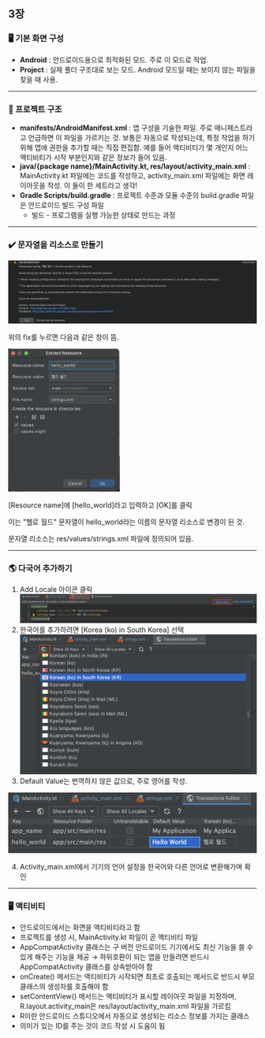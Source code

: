 ## 3장

### 🖥 기본 화면 구성 

* __Android__ : 안드로이드용으로 최적화된 모드. 주로 이 모드로 작업.
* __Project__ : 실제 폴더 구조대로 보는 모드. Android 모드일 때는 보이지 않는 파일을 찾을 때 사용.



---



### 📁 프로젝트 구조

* __manifests/AndroidManifest.xml__ : 앱 구성을 기술한 파일. 주로 매니페스트라고 언급하면 이 파일을 가르키는 것. 보통은 자동으로 작성되는데, 특정 작업을 하기 위해 앱에 권한을 추가할 때는 직접 편집함. 예를 들어 액티비티가 몇 개인지 어느 액티비티가 시작 부분인지와 같은 정보가 들어 있음.
* __java/{package name}/MainActivity.kt, res/layout/activity_main.xml__ : MainActivity.kt 파일에는 코드를 작성하고,  activity_main.xml 파일에는 화면 레이아웃을 작성. 이 둘이 한 세트라고 생각!
* __Gradle Scripts/build.gradle__ : 프로젝트 수준과 모듈 수준의 build.gradle 파일은 안드로이드 빌드 구성 파일
  * 빌드 - 프로그램을 실행 가능한 상태로 만드는 과정

---



### ✔️ 문자열을 리소스로 만들기

![](./images/ch03/fix_textview.png)

위의 fix를 누르면 다음과 같은 창이 뜸.

<img src="./images/ch03/str_resource.png" style="zoom:33%;" />

[Resource name]에 [hello_world]라고 입력하고 [OK]를 클릭

이는 "헬로 월드" 문자열이 hello_world라는 이름의 문자열 리소스로 변경이 된 것.

문자열 리소스는 res/values/strings.xml 파일에 정의되어 있음.

---

### 🌎 다국어 추가하기

1. Add Locale 아이콘 클릭![add_locale](./images/ch03/add_locale.png)
2. 한국어를 추가하려면 [Korea (ko) in South Korea] 선택![add_korean](./images/ch03/add_korean.png )
3. Default Value는 번역하지 않은 값으로, 주로 영어를 작성. 

![edit_korean](./images/ch03/edit_korean.png)

4. Activity_main.xml에서 기기의 언어 설정을 한국어와 다른 언어로 변환해가며 확인

---



### 🖥 액티비티

* 안드로이드에서는 화면을 액티비티라고 함
* 프로젝트를 생성 시, MainActivity.kt 파일이 곧 액티비티 파일
* AppCompatActivity 클래스는 구 버전 안드로이드 기기에서도 최신 기능을 쓸 수 있게 해주는 기능을 제공 → 하위호환이 되는 앱을 만들려면 반드시 AppCompatActivity 클래스를 상속받아야 함
* onCreate() 메서드는 액티비티가 시작되면 최초로 호출되는 메서드로 반드시 부모클래스의 생성자를 호출해야 함
* setContentView() 메서드는 액티비티가 표시할 레이아웃 파일을 지정하며, R.layout.activity_main은 res/layout/activity_main.xml 파일을 가르킴
* R이란 안드로이드 스튜디오에서 자동으로 생성되는 리소스 정보를 가지는 클래스
* 의미가 있는 ID를 주는 것이 코드 작성 시 도움이 됨
